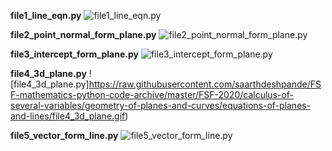 **file1_line_eqn.py**
![file1_line_eqn.py](https://raw.githubusercontent.com/saarthdeshpande/FSF-mathematics-python-code-archive/master/FSF-2020/calculus-of-several-variables/geometry-of-planes-and-curves/equations-of-planes-and-lines/file1_line_eqn.gif)

**file2_point_normal_form_plane.py**
![file2_point_normal_form_plane.py](https://raw.githubusercontent.com/saarthdeshpande/FSF-mathematics-python-code-archive/master/FSF-2020/calculus-of-several-variables/geometry-of-planes-and-curves/equations-of-planes-and-lines/file2_point_normal_form_plane.gif)

**file3_intercept_form_plane.py**
![file3_intercept_form_plane.py](https://raw.githubusercontent.com/saarthdeshpande/FSF-mathematics-python-code-archive/master/FSF-2020/calculus-of-several-variables/geometry-of-planes-and-curves/equations-of-planes-and-lines/file3_intercept_form_plane.gif)

**file4_3d_plane.py**
![file4_3d_plane.py]https://raw.githubusercontent.com/saarthdeshpande/FSF-mathematics-python-code-archive/master/FSF-2020/calculus-of-several-variables/geometry-of-planes-and-curves/equations-of-planes-and-lines/file4_3d_plane.gif)

**file5_vector_form_line.py**
![file5_vector_form_line.py](https://raw.githubusercontent.com/saarthdeshpande/FSF-mathematics-python-code-archive/master/FSF-2020/calculus-of-several-variables/geometry-of-planes-and-curves/equations-of-planes-and-lines/file5_vector_form_line.gif)

